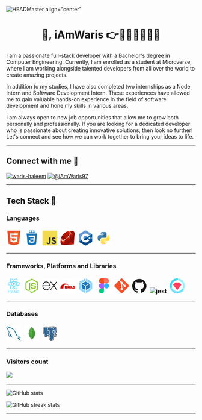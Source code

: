 ![HEADMaster align="center"](https://qph.cf2.quoracdn.net/main-qimg-fa7b4bdc3b2f73e749e5c2c646d4ae13)

<h1 align="center">👋, iAmWaris 👉👨‍💻👨‍🏫👨‍🎓</h1>

<p style="text-justify: justify">I am a passionate full-stack developer with a Bachelor's degree in Computer Engineering. Currently, I am enrolled as a student at Microverse, where I am working alongside talented developers from all over the world to create amazing projects.

In addition to my studies, I have also completed two internships as a Node Intern and Software Development Intern. These experiences have allowed me to gain valuable hands-on experience in the field of software development and hone my skills in various areas.

I am always open to new job opportunities that allow me to grow both personally and professionally. If you are looking for a dedicated developer who is passionate about creating innovative solutions, then look no further! Let's connect and see how we can work together to bring your ideas to life.</p>

<!-- - ⚙  Computer Engineer
- 👨‍💻 Full-Stack Developer
- 👨‍🏫 Lecturer
- 👨‍🎓 Student at [Microverse](https://github.com/microverseinc) to collaborate with international developers and improve my coding skills.
- ⚒ In progress [Recipe App](https://github.com/iAmWaris97/recipe-app) and [JavaScript Bootcamp]() -->
<hr>

## Connect with me 🤙
<a href="https://www.linkedin.com/in/waris-haleem/" target="blank"><img align="center" src="https://raw.githubusercontent.com/rahuldkjain/github-profile-readme-generator/master/src/images/icons/Social/linked-in-alt.svg" alt="waris-haleem" height="30" width="60" /></a>
<a href="https://twitter.com/iAmWaris97" target="blank"><img align="center" src="https://raw.githubusercontent.com/rahuldkjain/github-profile-readme-generator/master/src/images/icons/Social/twitter.svg" alt="@iAmWaris97" height="30" width="60" /></a>
<hr>

## Tech Stack 📑
<h3>Languages<h3>

<img src="https://github.com/devicons/devicon/blob/master/icons/html5/html5-original.svg" title="HTML5" alt="HTML" width="40" height="40"/>&nbsp;
<img src="https://github.com/devicons/devicon/blob/master/icons/css3/css3-plain-wordmark.svg"  title="CSS3" alt="CSS" width="40" height="40"/>&nbsp;
<img src="https://github.com/devicons/devicon/blob/master/icons/javascript/javascript-original.svg" title="JavaScript" alt="JavaScript" width="40" height="40"/>&nbsp;
<img src="https://github.com/devicons/devicon/blob/master/icons/ruby/ruby-original.svg" title="Ruby" alt="Ruby" width="40" height="40"/>&nbsp;
<img src="https://github.com/devicons/devicon/blob/master/icons/cplusplus/cplusplus-original.svg" title="C++" alt="C++" width="40" height="40"/>&nbsp;
<img src="https://github.com/devicons/devicon/blob/master/icons/python/python-original.svg" title="Python" alt="Python" width="40" height="40"/>&nbsp;

<hr>

<h3>Frameworks, Platforms and Libraries<h3>

<img src="https://github.com/devicons/devicon/blob/master/icons/react/react-original-wordmark.svg" title="React" alt="react" width="40" height="40"/>&nbsp;
<img src="https://github.com/devicons/devicon/blob/master/icons/nodejs/nodejs-original.svg" title="Nodejs" alt="nodejs" width="40" height="40"/>&nbsp;
<img src="https://github.com/devicons/devicon/blob/master/icons/express/express-original.svg" title="Express" alt="express" width="40" height="40"/>&nbsp;
<img src="https://github.com/devicons/devicon/blob/master/icons/rails/rails-plain-wordmark.svg" title="rails" alt="rails" width="40" height="40"/>&nbsp;
<img src="https://github.com/devicons/devicon/blob/master/icons/webpack/webpack-original.svg" title="webpack" alt="webpack" width="40" height="40"/>&nbsp;
<img src="https://github.com/devicons/devicon/blob/master/icons/figma/figma-original.svg" title="Figma" alt="figma" width="40" height="40"/>&nbsp;
<img src="https://github.com/devicons/devicon/blob/master/icons/git/git-original.svg" title="Git" alt="git" width="40" height="40"/>&nbsp;
<img src="https://github.com/devicons/devicon/blob/master/icons/github/github-original.svg" title="GitHub" alt="github" width="40" height="40"/>&nbsp;
<img src="https://cdn.jsdelivr.net/gh/devicons/devicon/icons/jest/jest-plain.svg" title="Jest" alt="jest" width="40" height="40"/>&nbsp;
<img src="https://github.com/devicons/devicon/blob/master/icons/rspec/rspec-original.svg" title="Rspec" alt="rspec" width="40" height="40"/>&nbsp;
<!-- <img src="https://github.com/devicons/devicon/blob/master/icons/atom/atom-original.svg" title="Atom" alt="atom" width="40" height="40"/>&nbsp; -->
<!-- <img src="https://github.com/devicons/devicon/blob/master/icons/babel/babel-original.svg" title="Babel" alt="babel" width="40" height="40"/>&nbsp; -->
<!-- <img src="https://github.com/devicons/devicon/blob/master/icons/bash/bash-original.svg" title="Bash" alt="bash" width="40" height="40"/>&nbsp; -->
<!-- <img src="https://github.com/devicons/devicon/blob/master/icons/chrome/chrome-original.svg" title="Chrome" alt="chrome" width="40" height="40"/>&nbsp; -->
<!-- <img src="https://cdn.jsdelivr.net/gh/devicons/devicon/icons/codepen/codepen-plain.svg" title="Codepen" alt="codepen" width="40" height="40"/>&nbsp; -->
<hr>

<h3>Databases<h3>
<img src="https://github.com/devicons/devicon/blob/master/icons/mysql/mysql-original.svg" title="MySQL" alt="mysql" width="40" height="40"/>&nbsp;
<img src="https://github.com/devicons/devicon/blob/master/icons/mongodb/mongodb-original.svg" title="MongoDB" alt="mongodb" width="40" height="40"/>&nbsp;
<img src="https://github.com/devicons/devicon/blob/master/icons/postgresql/postgresql-original.svg" title="PostgreSQL" alt="PostgreSQL" width="40" height="40"/>&nbsp;

<hr>

<h3> Visitors count </h3>
<img src="https://profile-counter.glitch.me/iAmWaris97/count.svg" />
<p>
<hr>

![GitHub stats](https://github-readme-stats.vercel.app/api?username=iAmWaris97&show_icons=true&theme=vision-friendly-dark)

![GitHub streak stats](https://github-readme-streak-stats.herokuapp.com/?user=iAmWaris97&theme=vision-friendly-dark)

<hr>
